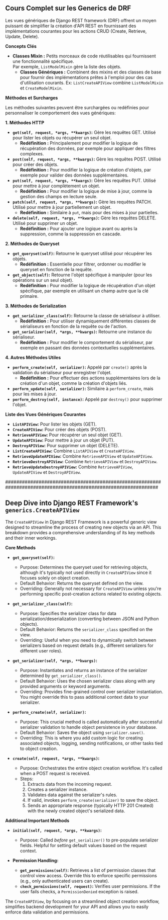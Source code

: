 ## Cours Complet sur les Generics de DRF 

Les vues génériques de Django REST framework (DRF) offrent un moyen puissant de simplifier la création d'API REST 
en fournissant des implémentations courantes pour les actions CRUD (Create, Retrieve, Update, Delete). 

**Concepts Clés**

* **Classes Mixin :**  Petits morceaux de code réutilisables qui fournissent une fonctionnalité spécifique.  
    Par exemple, `ListModelMixin` gère la liste des objets.
  * **Classes Génériques :** Combinent des mixins et des classes de base pour fournir des 
      implémentations prêtes à l'emploi pour des cas d'utilisation courants. 
      Ex: `ListCreateAPIView` combine `ListModelMixin` et `CreateModelMixin`.

**Méthodes et Surcharges**

Les méthodes suivantes peuvent être surchargées ou redéfinies pour personnaliser le comportement des vues génériques:

**1. Méthodes HTTP**

* **`get(self, request, *args, **kwargs)`:** Gère les requêtes GET.  Utilisé pour lister les objets ou récupérer un seul objet.
    * **Redéfinition :**  Principalement pour modifier la logique de récupération des données, par exemple pour appliquer des filtres complexes.
* **`post(self, request, *args, **kwargs)`:** Gère les requêtes POST.  Utilisé pour créer des objets.
    * **Redéfinition :**  Pour modifier la logique de création d'objets, par exemple pour valider des données supplémentaires.
* **`put(self, request, *args, **kwargs)`:** Gère les requêtes PUT.  Utilisé pour mettre à jour complètement un objet.
    * **Redéfinition :**  Pour modifier la logique de mise à jour, comme la gestion des champs en lecture seule.
* **`patch(self, request, *args, **kwargs)`:** Gère les requêtes PATCH.  Utilisé pour mettre à jour partiellement un objet.
    * **Redéfinition :** Similaire à `put`, mais pour des mises à jour partielles.
* **`delete(self, request, *args, **kwargs)`:** Gère les requêtes DELETE.  Utilisé pour supprimer un objet.
    * **Redéfinition :** Pour ajouter une logique avant ou après la suppression, comme la suppression en cascade.

**2. Méthodes de Queryset**

* **`get_queryset(self)`:**  Retourne le queryset utilisé pour récupérer les objets.
    * **Redéfinition :** Essentielle pour filtrer, ordonner ou modifier le queryset en fonction de la requête.
* **`get_object(self)`:**  Retourne l'objet spécifique à manipuler (pour les opérations sur un seul objet).
    * **Redéfinition :** Pour modifier la logique de récupération d'un objet spécifique, par exemple en utilisant un champ autre que la clé primaire.

**3. Méthodes de Serialization**

* **`get_serializer_class(self)`:**  Retourne la classe de sérialiseur à utiliser.
    * **Redéfinition :**  Pour utiliser dynamiquement différentes classes de sérialiseurs en fonction de la requête ou de l'action.
* **`get_serializer(self, *args, **kwargs)`:** Retourne une instance du sérialiseur.
    * **Redéfinition :** Pour modifier le comportement du sérialiseur, par exemple en passant des données contextuelles supplémentaires.

**4. Autres Méthodes Utiles**

* **`perform_create(self, serializer)`:** Appelé par `create()` après la validation du sérialiseur pour enregistrer l'objet.
    * **Redéfinition :** Pour effectuer des actions supplémentaires lors de la création d'un objet, comme la création d'objets liés.
* **`perform_update(self, serializer)`:** Similaire à `perform_create`, mais pour les mises à jour.
* **`perform_destroy(self, instance)`:** Appelé par `destroy()` pour supprimer l'objet.

**Liste des Vues Génériques Courantes**

* **`ListAPIView`:** Pour lister les objets (GET).
* **`CreateAPIView`:** Pour créer des objets (POST).
* **`RetrieveAPIView`:** Pour récupérer un seul objet (GET).
* **`UpdateAPIView`:** Pour mettre à jour un objet (PUT).
* **`DestroyAPIView`:** Pour supprimer un objet (DELETE).
* **`ListCreateAPIView`:** Combine `ListAPIView` et `CreateAPIView`.
* **`RetrieveUpdateAPIView`:** Combine `RetrieveAPIView` et `UpdateAPIView`.
* **`RetrieveDestroyAPIView`:** Combine `RetrieveAPIView` et `DestroyAPIView`.
* **`RetrieveUpdateDestroyAPIView`:** Combine `RetrieveAPIView`, `UpdateAPIView` et `DestroyAPIView`.

###############################################################################################################

## Deep Dive into Django REST Framework's `generics.CreateAPIView`

The `CreateAPIView` in Django REST Framework is a powerful generic view designed to streamline the process of creating new objects via an API. This breakdown provides a comprehensive understanding of its key methods and their inner workings.

**Core Methods**

* **`get_queryset(self)`:** 
    * Purpose:  Determines the queryset used for retrieving objects, although it's typically not used directly in `CreateAPIView` since it focuses solely on object creation. 
    * Default Behavior: Returns the queryset defined on the view.
    * Overriding:  Generally not necessary for `CreateAPIView` unless you're performing specific post-creation actions related to existing objects. 

* **`get_serializer_class(self)`:** 
    * Purpose:  Specifies the serializer class for data serialization/deserialization (converting between JSON and Python objects).
    * Default Behavior:  Returns the `serializer_class` specified on the view.
    * Overriding:  Useful when you need to dynamically switch between serializers based on request details (e.g., different serializers for different user roles).

* **`get_serializer(self, *args, **kwargs)`:**
    * Purpose: Instantiates and returns an instance of the serializer determined by `get_serializer_class()`. 
    * Default Behavior: Uses the chosen serializer class along with any provided arguments or keyword arguments.
    * Overriding: Provides fine-grained control over serializer instantiation.  You might override this to pass additional context data to your serializer.

* **`perform_create(self, serializer)`:**
    * Purpose:  This crucial method is called automatically after successful serializer validation to handle object persistence in your database.
    * Default Behavior: Saves the object using `serializer.save()`.
    * Overriding: This is where you add custom logic for creating associated objects, logging, sending notifications, or other tasks tied to object creation.

* **`create(self, request, *args, **kwargs)`:**
    * Purpose: Orchestrates the entire object creation workflow. It's called when a POST request is received.
    * Steps:
        1. Extracts data from the incoming request.
        2. Creates a serializer instance.
        3. Validates data against the serializer's rules.
        4. If valid, invokes `perform_create(serializer)` to save the object.
        5. Sends an appropriate response (typically HTTP 201 Created) with the newly created object's serialized data.

**Additional Important Methods**

* **`initial(self, request, *args, **kwargs)`:** 
    * Purpose: Called *before* `get_serializer()` to pre-populate serializer fields. Helpful for setting default values based on the request context. 

* **Permission Handling:**
    * **`get_permissions(self)`:**  Retrieves a list of permission classes that control view access.  Override this to enforce specific permissions (e.g., only authenticated users can create). 
    * **`check_permissions(self, request)`:** Verifies user permissions. If the user fails checks, a `PermissionDenied` exception is raised.

The `CreateAPIView`, by focusing on a streamlined object creation workflow, simplifies backend development for your API and allows you to easily enforce data validation and permissions.
